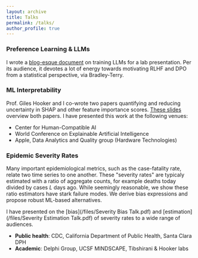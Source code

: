 ```yaml
---
layout: archive
title: Talks
permalink: /talks/
author_profile: true
---
```


### Preference Learning & LLMs

I wrote a [blog-esque document](/files/Tibbles_Group_Preference_Learning.pdf) on training LLMs for a lab presentation. Per its audience, it devotes a lot of energy towards motivating RLHF and DPO from a statistical perspective, via Bradley-Terry. 

### ML Interpretability

Prof. Giles Hooker and I co-wrote two papers quantifying and reducing uncertainty in SHAP and other feature importance scores. [These slides](/files/interpretability.pdf) overview both papers. I have presented this work at the following venues:
- Center for Human-Compatible AI
- World Conference on Explainable Artificial Intelligence
- Apple, Data Analytics and Quality group (Hardware Technologies)

### Epidemic Severity Rates

Many important epidemiological metrics, such as the case-fatality rate, relate two time series to one another. These "severity rates" are typicaly estimated with a ratio of aggregate counts, for example deaths today divided by cases *L* days ago. While seemingly reasonable, we show these ratio estimators have stark failure modes. We derive bias expressions and propose robust ML-based alternatives. 

I have presented on the [bias](/files/Severity Bias Talk.pdf) and [estimation](/files/Severity Estimation Talk.pdf) of severity rates to a wide range of audiences.
- **Public health**: CDC, California Department of Public Health, Santa Clara DPH
- **Academic**: Delphi Group, UCSF MINDSCAPE, Tibshirani & Hooker labs
